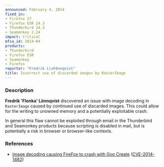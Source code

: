 ```yaml
---
announced: February 4, 2014
fixed_in:
- Firefox 27
- Firefox ESR 24.3
- Thunderbird 24.3
- Seamonkey 2.24
impact: Critical
mfsa_id: 2014-04
products:
- Thunderbird
- Firefox ESR
- Seamonkey
- Firefox
reporter: "Fredrik L\xF6nnqvist"
title: Incorrect use of discarded images by RasterImage
---
```


<h3>Description</h3>

<p><strong>Fredrik 'Flonka' Lönnqvist</strong> discovered an issue with image
decoding in <code>RasterImage</code> caused by continued use of discarded
images. This could allow for the writing to unowned memory and a potentially
exploitable crash.
</p>

<p class="note">In general this flaw cannot be exploited through email in the
Thunderbird and Seamonkey products because scripting is disabled in mail, but is
potentially a risk in browser or browser-like contexts.</p>

<h3>References</h3>

<ul>
  <li><a href="https://bugzilla.mozilla.org/show_bug.cgi?id=943803">
       Image decoding causing FireFox to crash with Goo Create</a> (<a href="http://cve.mitre.org/cgi-bin/cvename.cgi?name=CVE-2014-1482" class="ex-ref">CVE-2014-1482</a>)</li>
</ul>



